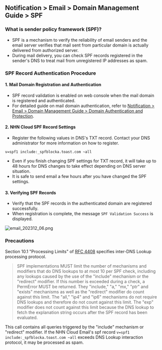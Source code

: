 ## Notification > Email > Domain Management Guide > SPF

### What is sender policy framework (SPF)?
- SPF is a mechanism to verify the reliability of email senders and the email server verifies that mail sent from particular domain is actually delivered from authorized server.
- During mail delivery, you can check SPF records registered in the sender's DNS to treat mail from unregistered IP addresses as spam.


### SPF Record Authentication Procedure 

#### 1. Mail Domain Registration and Authentication 
- SPF record validation is enabled on web console when the mail domain is registered and authenticated. 
- For detailed guide on mail domain authentication, refer to [Notification > Email > Domain Management Guide > Domain Authentication and Protection](https://docs.nhncloud.com/en/Notification/Email/en/domain-verification/).

#### 2. NHN Cloud SPF Record Settings
- Register the following values in DNS's TXT record. Contact your DNS administrator for more information on how to register.

``` 
v=spf1 include:_spfblocka.toast.com ~all 
```

- Even if you finish changing SPF settings for TXT record, it will take up to 48 hours for DNS changes to take effect depending on DNS server situation.
- It is safe to send email a few hours after you have changed the SPF settings.

#### 3. Verifying SPF Records
- Verify that the SPF records in the authenticated domain are registered successfully.
- When registration is complete, the message `SPF Validation Success` is displayed.

![email_202312_06.png](https://kr1-api-object-storage.nhncloudservice.com/v1/AUTH_2acdfabf4efe4efc8a04c00b348110c9/cdn_origin/prod_email/email_202312_06.png)


### Precautions
Section 10.1 "Processing Limits" of [RFC 4408](https://datatracker.ietf.org/doc/rfc4408/?include_text=1) specifies inter-DNS Lookup processing protocol.

> SPF implementations MUST limit the number of mechanisms and modifiers that do DNS lookups to at most 10 per SPF check, including any lookups caused by the use of the "include" mechanism or the "redirect" modifier. If this number is exceeded during a check, a PermError MUST be returned. They "include," "a," "mx," "ptr" and "exists" mechanisms as well as the "redirect" modifier do count against this limit. The "all," "ip4" and "ip6" mechanisms do not require DNS lookups and therefore do not count against this limit. The "exp" modifier does not count against this limit because the DNS lookup to fetch the explanation string occurs after the SPF record has been evaluated.

This call contains all queries triggered by the "include" mechanism or "redirect" modifier. If the NHN Cloud Email's spf record `v=spf1 include:_spfblocka.toast.com ~all` exceeds DNS Lookup interaction protocol, it may be processed as spam.





